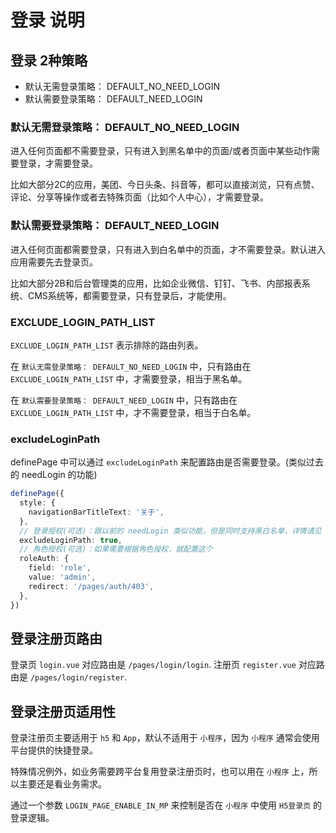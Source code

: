# 登录 说明

## 登录 2种策略
- 默认无需登录策略： DEFAULT_NO_NEED_LOGIN
- 默认需要登录策略： DEFAULT_NEED_LOGIN

### 默认无需登录策略： DEFAULT_NO_NEED_LOGIN
进入任何页面都不需要登录，只有进入到黑名单中的页面/或者页面中某些动作需要登录，才需要登录。

比如大部分2C的应用，美团、今日头条、抖音等，都可以直接浏览，只有点赞、评论、分享等操作或者去特殊页面（比如个人中心），才需要登录。

### 默认需要登录策略： DEFAULT_NEED_LOGIN

进入任何页面都需要登录，只有进入到白名单中的页面，才不需要登录。默认进入应用需要先去登录页。

比如大部分2B和后台管理类的应用，比如企业微信、钉钉、飞书、内部报表系统、CMS系统等，都需要登录，只有登录后，才能使用。

### EXCLUDE_LOGIN_PATH_LIST
`EXCLUDE_LOGIN_PATH_LIST` 表示排除的路由列表。

在 `默认无需登录策略： DEFAULT_NO_NEED_LOGIN` 中，只有路由在 `EXCLUDE_LOGIN_PATH_LIST` 中，才需要登录，相当于黑名单。

在 `默认需要登录策略： DEFAULT_NEED_LOGIN` 中，只有路由在 `EXCLUDE_LOGIN_PATH_LIST` 中，才不需要登录，相当于白名单。

### excludeLoginPath
definePage 中可以通过 `excludeLoginPath` 来配置路由是否需要登录。(类似过去的 needLogin 的功能)

```ts
definePage({
  style: {
    navigationBarTitleText: '关于',
  },
  // 登录授权(可选)：跟以前的 needLogin 类似功能，但是同时支持黑白名单，详情请见 src/router 文件夹
  excludeLoginPath: true,
  // 角色授权(可选)：如果需要根据角色授权，就配置这个
  roleAuth: {
    field: 'role',
    value: 'admin',
    redirect: '/pages/auth/403',
  },
})
```

## 登录注册页路由

登录页 `login.vue` 对应路由是 `/pages/login/login`.
注册页 `register.vue` 对应路由是 `/pages/login/register`.

## 登录注册页适用性

登录注册页主要适用于 `h5` 和 `App`，默认不适用于 `小程序`，因为 `小程序` 通常会使用平台提供的快捷登录。

特殊情况例外，如业务需要跨平台复用登录注册页时，也可以用在 `小程序` 上，所以主要还是看业务需求。

通过一个参数 `LOGIN_PAGE_ENABLE_IN_MP` 来控制是否在 `小程序` 中使用 `H5登录页` 的登录逻辑。
